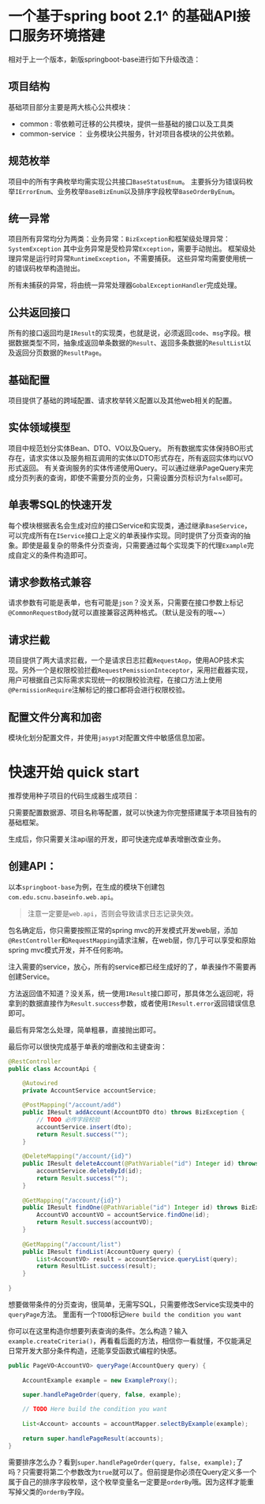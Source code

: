# 一个基于spring boot 2.1^ 的基础API接口服务环境搭建


相对于上一个版本，新版springboot-base进行如下升级改造：

## 项目结构

基础项目部分主要是两大核心公共模块：

- common : 零依赖可迁移的公共模块，提供一些基础的接口以及工具类
- common-service ： 业务模块公共服务，针对项目各模块的公共依赖。

## 规范枚举

项目中的所有字典枚举均需实现公共接口`BaseStatusEnum`。
主要拆分为错误码枚举`IErrorEnum`、业务枚举`BaseBizEnum`以及排序字段枚举`BaseOrderByEnum`。


## 统一异常

项目所有异常均分为两类：业务异常：`BizException`和框架级处理异常：`SystemException`
其中业务异常是受检异常`Exception`，需要手动抛出。
框架级处理异常是运行时异常`RuntimeException`，不需要捕获。
这些异常均需要使用统一的错误码枚举构造抛出。

所有未捕获的异常，将由统一异常处理器`GobalExceptionHandler`完成处理。

## 公共返回接口

所有的接口返回均是`IResult`的实现类，也就是说，必须返回`code`、`msg`字段。根据数据类型不同，抽象成返回单条数据的`Result`、返回多条数据的`ResultList`以及返回分页数据的`ResultPage`。

## 基础配置

项目提供了基础的跨域配置、请求枚举转义配置以及其他web相关的配置。

## 实体领域模型

项目中规范划分实体Bean、DTO、VO以及Query。
所有数据库实体保持BO形式存在，请求实体以及服务相互调用的实体以DTO形式存在，所有返回实体均以VO形式返回。
有关查询服务的实体传递使用Query。可以通过继承PageQuery来完成分页列表的查询，即使不需要分页的业务，只需设置分页标识为`false`即可。

## 单表零SQL的快速开发

每个模块根据表名会生成对应的接口Service和实现类，通过继承`BaseService`，可以完成所有在`IService`接口上定义的单表操作实现。同时提供了分页查询的抽象。即使是最复杂的带条件分页查询，只需要通过每个实现类下的代理`Example`完成自定义的条件构造即可。

## 请求参数格式兼容

请求参数有可能是表单，也有可能是`json`？没关系，只需要在接口参数上标记`@CommonRequestBody`就可以直接兼容这两种格式。（默认是没有的哦~~）

## 请求拦截

项目提供了两大请求拦截，一个是请求日志拦截`RequestAop`，使用AOP技术实现。另外一个是权限校验拦截`RequestPemissionInteceptor`，采用拦截器实现，用户可根据自己实际需求实现统一的权限校验流程，在接口方法上使用`@PermissionRequire`注解标记的接口都将会进行权限校验。

## 配置文件分离和加密

模块化划分配置文件，并使用`jasypt`对配置文件中敏感信息加密。

# 快速开始 quick start

推荐使用种子项目的代码生成器生成项目：

只需要配置数据源、项目名称等配置，就可以快速为你完整搭建属于本项目独有的基础框架。

生成后，你只需要关注api层的开发，即可快速完成单表增删改查业务。

## 创建API：

以本`springboot-base`为例，在生成的模块下创建包`com.edu.scnu.baseinfo.web.api`。

> 注意一定要是`web.api`，否则会导致请求日志记录失效。

包名确定后，你只需要按照正常的spring mvc的开发模式开发web层，添加`@RestController`和`RequestMapping`请求注解，在web层，你几乎可以享受和原始spring mvc模式开发，并不任何影响。

注入需要的service，放心，所有的service都已经生成好的了，单表操作不需要再创建Service。


方法返回值不知道？没关系，统一使用`IResult`接口即可，那具体怎么返回呢，将拿到的数据直接作为`Result.success`参数，或者使用`IResult.error`返回错误信息即可。

最后有异常怎么处理，简单粗暴，直接抛出即可。

最后你可以很快完成基于单表的增删改和主键查询：

```java
@RestController
public class AccountApi {
	
	@Autowired
	private AccountService accountService;

	@PostMapping("/account/add")
	public IResult addAccount(AccountDTO dto) throws BizException {
		// TODO 必传字段校验
		accountService.insert(dto);
		return Result.success("");
	}
	
	@DeleteMapping("/account/{id}")
	public IResult deleteAccount(@PathVariable("id") Integer id) throws BizException {
		accountService.deleteById(id);
		return Result.success("");
	}
	
	@GetMapping("/account/{id}")
	public IResult findOne(@PathVariable("id") Integer id) throws BizException {
		AccountVO accountVO = accountService.findOne(id);
		return Result.success(accountVO);
	}
	
	@GetMapping("/account/list")
	public IResult findList(AccountQuery query) {
		List<AccountVO> result = accountService.queryList(query);
		return ResultList.success(result);
	}
	
}
```

想要做带条件的分页查询，很简单，无需写SQL，只需要修改Service实现类中的`queryPage`方法。
里面有一个`TODO`标记`Here build the condition you want`

你可以在这里构造你想要列表查询的条件。怎么构造？输入`example.createCriteria()`，再看看后面的方法，相信你一看就懂，不仅能满足日常开发大部分条件构造，还能享受函数式编程的快感。

```java
public PageVO<AccountVO> queryPage(AccountQuery query) {
		
	AccountExample example = new ExampleProxy();

	super.handlePageOrder(query, false, example);
		
	// TODO Here build the condition you want
		
	List<Account> accounts = accountMapper.selectByExample(example);
		
	return super.handlePageResult(accounts);
}
```

需要排序怎么办？看到`super.handlePageOrder(query, false, example);`了吗？只需要将第二个参数改为`true`就可以了。但前提是你必须在Query定义多一个属于自己的排序字段枚举，这个枚举变量名一定要是`orderBy`哦。因为这样才能重写掉父类的`orderBy`字段。
